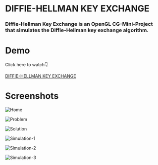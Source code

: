 # DIFFIE-HELLMAN KEY EXCHANGE


### Diffie-Hellman Key Exchange is an OpenGL CG-Mini-Project that simulates the Diffie-Hellman key exchange algorithm.


# Demo

Click here to watch:point_down:

<a href='https://www.youtube.com/watch?v=ArHO-UPGGg0'> DIFFIE-HELLMAN KEY EXCHANGE </a>


# Screenshots

![Home](https://github.com/praveenhonavar/cg-diffe/blob/master/Screenshots/Screenshot%20(59).png)

![Problem](https://github.com/praveenhonavar/cg-diffe/blob/master/Screenshots/Screenshot%20(60).png)

![Solution](https://github.com/praveenhonavar/cg-diffe/blob/master/Screenshots/Screenshot%20(61).png)

![Simulation-1](https://github.com/praveenhonavar/cg-diffe/blob/master/Screenshots/Screenshot%20(62).png)


![Simulation-2](https://github.com/praveenhonavar/cg-diffe/blob/master/Screenshots/Screenshot%20(63).png)


![Simulation-3](https://github.com/praveenhonavar/cg-diffe/blob/master/Screenshots/Screenshot%20(64).png)





